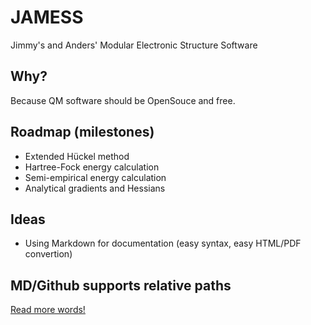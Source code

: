 # JAMESS

Jimmy's and Anders' Modular Electronic Structure Software

## Why?

Because QM software should be OpenSouce and free.

## Roadmap (milestones)

  - Extended Hückel method
  - Hartree-Fock energy calculation
  - Semi-empirical energy calculation
  - Analytical gradients and Hessians

## Ideas

  - Using Markdown for documentation (easy syntax, easy HTML/PDF convertion)


## MD/Github supports relative paths


[Read more words!](documentation/start.md#example)

